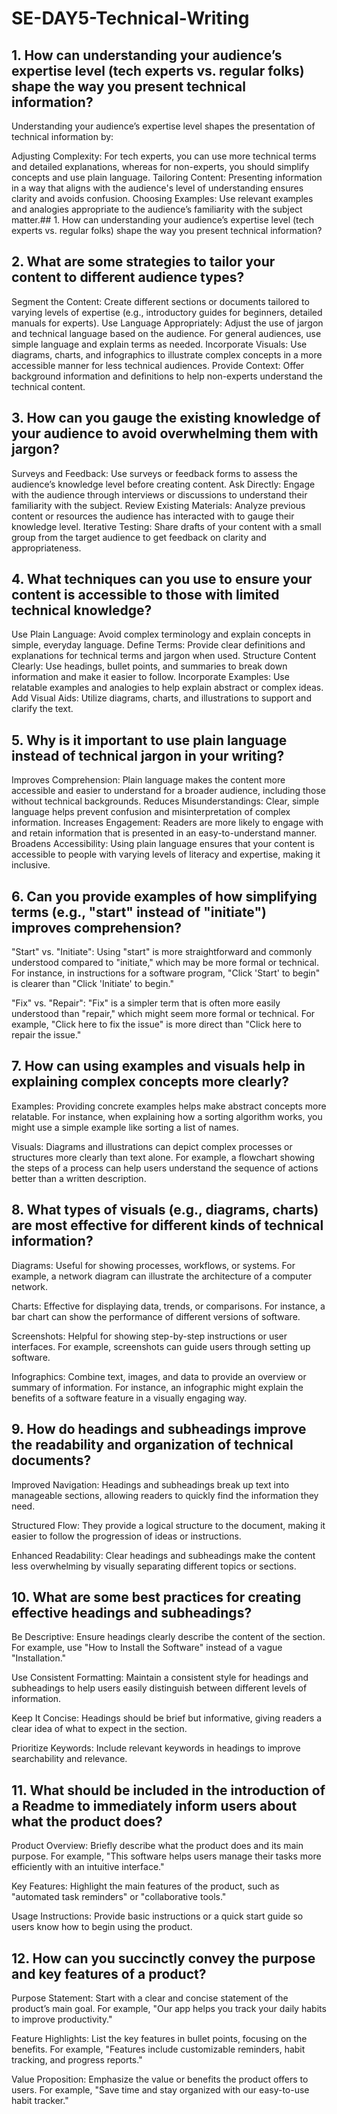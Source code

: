 # SE-DAY5-Technical-Writing
## 1. How can understanding your audience’s expertise level (tech experts vs. regular folks) shape the way you present technical information?
Understanding your audience’s expertise level shapes the presentation of technical information by:

Adjusting Complexity: For tech experts, you can use more technical terms and detailed explanations, whereas for non-experts, you should simplify concepts and use plain language.
Tailoring Content: Presenting information in a way that aligns with the audience's level of understanding ensures clarity and avoids confusion.
Choosing Examples: Use relevant examples and analogies appropriate to the audience’s familiarity with the subject matter.## 1. How can understanding your audience’s expertise level (tech experts vs. regular folks) shape the way you present technical information?

## 2. What are some strategies to tailor your content to different audience types?
Segment the Content: Create different sections or documents tailored to varying levels of expertise (e.g., introductory guides for beginners, detailed manuals for experts).
Use Language Appropriately: Adjust the use of jargon and technical language based on the audience. For general audiences, use simple language and explain terms as needed.
Incorporate Visuals: Use diagrams, charts, and infographics to illustrate complex concepts in a more accessible manner for less technical audiences.
Provide Context: Offer background information and definitions to help non-experts understand the technical content.

## 3. How can you gauge the existing knowledge of your audience to avoid overwhelming them with jargon?
Surveys and Feedback: Use surveys or feedback forms to assess the audience’s knowledge level before creating content.
Ask Directly: Engage with the audience through interviews or discussions to understand their familiarity with the subject.
Review Existing Materials: Analyze previous content or resources the audience has interacted with to gauge their knowledge level.
Iterative Testing: Share drafts of your content with a small group from the target audience to get feedback on clarity and appropriateness.

## 4. What techniques can you use to ensure your content is accessible to those with limited technical knowledge?
Use Plain Language: Avoid complex terminology and explain concepts in simple, everyday language.
Define Terms: Provide clear definitions and explanations for technical terms and jargon when used.
Structure Content Clearly: Use headings, bullet points, and summaries to break down information and make it easier to follow.
Incorporate Examples: Use relatable examples and analogies to help explain abstract or complex ideas.
Add Visual Aids: Utilize diagrams, charts, and illustrations to support and clarify the text.

## 5. Why is it important to use plain language instead of technical jargon in your writing?
Improves Comprehension: Plain language makes the content more accessible and easier to understand for a broader audience, including those without technical backgrounds.
Reduces Misunderstandings: Clear, simple language helps prevent confusion and misinterpretation of complex information.
Increases Engagement: Readers are more likely to engage with and retain information that is presented in an easy-to-understand manner.
Broadens Accessibility: Using plain language ensures that your content is accessible to people with varying levels of literacy and expertise, making it inclusive.

## 6. Can you provide examples of how simplifying terms (e.g., "start" instead of "initiate") improves comprehension?
"Start" vs. "Initiate": Using "start" is more straightforward and commonly understood compared to "initiate," which may be more formal or technical. For instance, in instructions for a software program, "Click 'Start' to begin" is clearer than "Click 'Initiate' to begin."

"Fix" vs. "Repair": "Fix" is a simpler term that is often more easily understood than "repair," which might seem more formal or technical. For example, "Click here to fix the issue" is more direct than "Click here to repair the issue."

## 7. How can using examples and visuals help in explaining complex concepts more clearly?
Examples: Providing concrete examples helps make abstract concepts more relatable. For instance, when explaining how a sorting algorithm works, you might use a simple example like sorting a list of names.

Visuals: Diagrams and illustrations can depict complex processes or structures more clearly than text alone. For example, a flowchart showing the steps of a process can help users understand the sequence of actions better than a written description.

## 8. What types of visuals (e.g., diagrams, charts) are most effective for different kinds of technical information?
Diagrams: Useful for showing processes, workflows, or systems. For example, a network diagram can illustrate the architecture of a computer network.

Charts: Effective for displaying data, trends, or comparisons. For instance, a bar chart can show the performance of different versions of software.

Screenshots: Helpful for showing step-by-step instructions or user interfaces. For example, screenshots can guide users through setting up software.

Infographics: Combine text, images, and data to provide an overview or summary of information. For instance, an infographic might explain the benefits of a software feature in a visually engaging way.

## 9. How do headings and subheadings improve the readability and organization of technical documents?
Improved Navigation: Headings and subheadings break up text into manageable sections, allowing readers to quickly find the information they need.

Structured Flow: They provide a logical structure to the document, making it easier to follow the progression of ideas or instructions.

Enhanced Readability: Clear headings and subheadings make the content less overwhelming by visually separating different topics or sections.

## 10. What are some best practices for creating effective headings and subheadings?
Be Descriptive: Ensure headings clearly describe the content of the section. For example, use "How to Install the Software" instead of a vague "Installation."

Use Consistent Formatting: Maintain a consistent style for headings and subheadings to help users easily distinguish between different levels of information.

Keep It Concise: Headings should be brief but informative, giving readers a clear idea of what to expect in the section.

Prioritize Keywords: Include relevant keywords in headings to improve searchability and relevance.

## 11. What should be included in the introduction of a Readme to immediately inform users about what the product does?
Product Overview: Briefly describe what the product does and its main purpose. For example, "This software helps users manage their tasks more efficiently with an intuitive interface."

Key Features: Highlight the main features of the product, such as "automated task reminders" or "collaborative tools."

Usage Instructions: Provide basic instructions or a quick start guide so users know how to begin using the product.

## 12. How can you succinctly convey the purpose and key features of a product?
Purpose Statement: Start with a clear and concise statement of the product’s main goal. For example, "Our app helps you track your daily habits to improve productivity."

Feature Highlights: List the key features in bullet points, focusing on the benefits. For example, "Features include customizable reminders, habit tracking, and progress reports."

Value Proposition: Emphasize the value or benefits the product offers to users. For example, "Save time and stay organized with our easy-to-use habit tracker."

